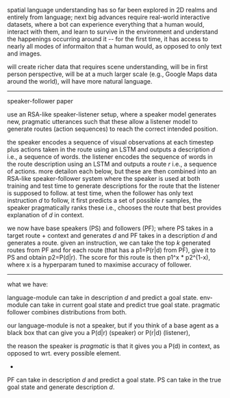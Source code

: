 spatial language understanding has so far been explored in 2D realms and entirely from language; next big advances require real-world interactive datasets, where a bot can experience everything that a human would, interact with them, and learn to survive in the environment and understand the happenings occurring around it -- for the first time, it has access to nearly all modes of informaiton that a human would, as opposed to only text and images. 

will create richer data that requires scene understanding, will be in first person perspective, will be at a much larger scale (e.g., Google Maps data around the world), will have more natural language.

---

speaker-follower paper  

use an RSA-like speaker-listener setup, where a speaker model generates new, pragmatic utterances such that these allow a listener model to generate routes (action sequences) to reach the correct intended position. 
  
the speaker encodes a sequence of visual observations at each timestep plus actions taken in the route using an LSTM and outputs a description _d_ i.e., a sequence of words. the listener encodes the sequence of words in the route description using an LSTM and outputs a route _r_ i.e., a sequence of actions. more detailon each below, but these are then combined into an RSA-like speaker-follower system where the speaker is used at both training and test time to generate descriptions for the route that the listener is supposed to follow. at test time, when the follower has only text instruction _d_ to follow, it first predicts a set of possible _r_ samples, the speaker pragmatically ranks these i.e., chooses the route that best provides explanation of _d_ in context. 

we now have base speakers (PS) and followers (PF); where PS takes in a target route + context and generates _d_ and PF takes in a description _d_ and generates a route. given an instruction, we can take the top _k_ generated routes from PF and for each route (that has a p1=P(r|d) from PF), give it to PS and obtain p2=P(d|r). The score for this route is then p1^x * p2^(1-x), where x is a hyperparam tuned to maximise accuracy of follower.


----

what we have:

language-module can take in description _d_ and predict a goal state. env-module can take in current goal state and predict true goal state. pragmatic follower combines distributions from both.

our language-module is not a speaker, but if you think of a base agent as a black box that can give you a P(d|r) (speaker) or P(r|d) (listener), 

the reason the speaker is _pragmatic_ is that it gives you a P(d) in context, as opposed to wrt. every possible element.

-

PF can take in description _d_ and predict a goal state. PS can take in the true goal state and generate description _d_. 
 

